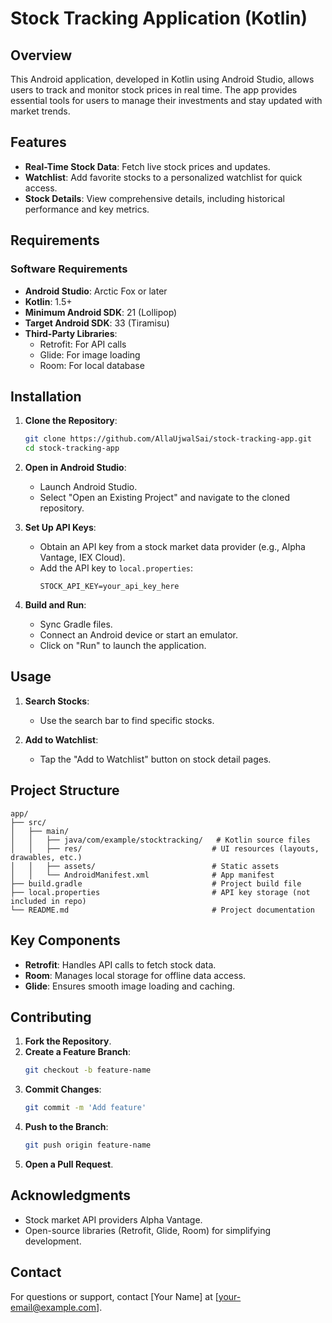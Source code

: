 # Stock Tracking Application (Kotlin)

## Overview

This Android application, developed in Kotlin using Android Studio, allows users to track and monitor stock prices in real time. The app provides essential tools for users to manage their investments and stay updated with market trends.

## Features

- **Real-Time Stock Data**: Fetch live stock prices and updates.
- **Watchlist**: Add favorite stocks to a personalized watchlist for quick access.
- **Stock Details**: View comprehensive details, including historical performance and key metrics.

## Requirements

### Software Requirements
- **Android Studio**: Arctic Fox or later
- **Kotlin**: 1.5+
- **Minimum Android SDK**: 21 (Lollipop)
- **Target Android SDK**: 33 (Tiramisu)
- **Third-Party Libraries**:
  - Retrofit: For API calls
  - Glide: For image loading
  - Room: For local database

## Installation

1. **Clone the Repository**:
   ```bash
   git clone https://github.com/AllaUjwalSai/stock-tracking-app.git
   cd stock-tracking-app
   ```

2. **Open in Android Studio**:
   - Launch Android Studio.
   - Select "Open an Existing Project" and navigate to the cloned repository.

3. **Set Up API Keys**:
   - Obtain an API key from a stock market data provider (e.g., Alpha Vantage, IEX Cloud).
   - Add the API key to `local.properties`:
     ```
     STOCK_API_KEY=your_api_key_here
     ```

4. **Build and Run**:
   - Sync Gradle files.
   - Connect an Android device or start an emulator.
   - Click on "Run" to launch the application.

## Usage

1. **Search Stocks**:
   - Use the search bar to find specific stocks.

2. **Add to Watchlist**:
   - Tap the "Add to Watchlist" button on stock detail pages.

## Project Structure

```
app/
├── src/
│   ├── main/
│   │   ├── java/com/example/stocktracking/   # Kotlin source files
│   │   ├── res/                             # UI resources (layouts, drawables, etc.)
│   │   ├── assets/                          # Static assets
│   │   └── AndroidManifest.xml              # App manifest
├── build.gradle                             # Project build file
├── local.properties                         # API key storage (not included in repo)
└── README.md                                # Project documentation
```

## Key Components

- **Retrofit**: Handles API calls to fetch stock data.
- **Room**: Manages local storage for offline data access.
- **Glide**: Ensures smooth image loading and caching.

## Contributing

1. **Fork the Repository**.
2. **Create a Feature Branch**:
   ```bash
   git checkout -b feature-name
   ```
3. **Commit Changes**:
   ```bash
   git commit -m 'Add feature'
   ```
4. **Push to the Branch**:
   ```bash
   git push origin feature-name
   ```
5. **Open a Pull Request**.



## Acknowledgments

- Stock market API providers Alpha Vantage.
- Open-source libraries (Retrofit, Glide, Room) for simplifying development.

## Contact

For questions or support, contact [Your Name] at [your-email@example.com].

